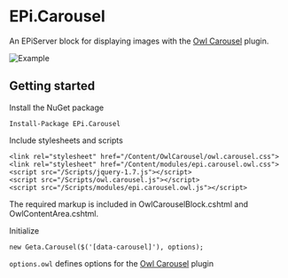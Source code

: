 # EPi.Carousel

An EPiServer block for displaying images with the [Owl Carousel][1] plugin.

![Example][2]

## Getting started

Install the NuGet package

    Install-Package EPi.Carousel

Include stylesheets and scripts

    <link rel="stylesheet" href="/Content/OwlCarousel/owl.carousel.css">
    <link rel="stylesheet" href="/Content/modules/epi.carousel.owl.css">
    <script src="/Scripts/jquery-1.7.js"></script>
    <script src="/Scripts/owl.carousel.js"></script>
    <script src="/Scripts/modules/epi.carousel.owl.js"></script>

The required markup is included in OwlCarouselBlock.cshtml and OwlContentArea.cshtml.
    
Initialize

    new Geta.Carousel($('[data-carousel]'), options);
    
`options.owl` defines options for the [Owl Carousel][3] plugin
    


  [1]: owlgraphic.com/owlcarousel/
  [2]: https://github.com/Geta/EPi.Carousel/blob/master/example.png
  [3]: owlgraphic.com/owlcarousel/